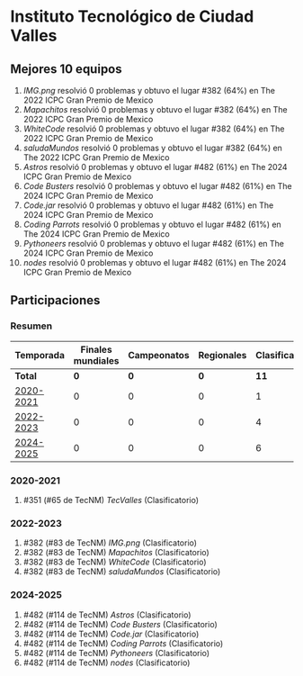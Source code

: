 ---
---

# Instituto Tecnológico de Ciudad Valles

## Mejores 10 equipos

1. _IMG.png_ resolvió 0 problemas y obtuvo el lugar #382 (64%) en The 2022 ICPC Gran Premio de Mexico
1. _Mapachitos_ resolvió 0 problemas y obtuvo el lugar #382 (64%) en The 2022 ICPC Gran Premio de Mexico
1. _WhiteCode_ resolvió 0 problemas y obtuvo el lugar #382 (64%) en The 2022 ICPC Gran Premio de Mexico
1. _saludaMundos_ resolvió 0 problemas y obtuvo el lugar #382 (64%) en The 2022 ICPC Gran Premio de Mexico
1. _Astros_ resolvió 0 problemas y obtuvo el lugar #482 (61%) en The 2024 ICPC Gran Premio de Mexico
1. _Code Busters_ resolvió 0 problemas y obtuvo el lugar #482 (61%) en The 2024 ICPC Gran Premio de Mexico
1. _Code.jar_ resolvió 0 problemas y obtuvo el lugar #482 (61%) en The 2024 ICPC Gran Premio de Mexico
1. _Coding Parrots_ resolvió 0 problemas y obtuvo el lugar #482 (61%) en The 2024 ICPC Gran Premio de Mexico
1. _Pythoneers_ resolvió 0 problemas y obtuvo el lugar #482 (61%) en The 2024 ICPC Gran Premio de Mexico
1. _nodes_ resolvió 0 problemas y obtuvo el lugar #482 (61%) en The 2024 ICPC Gran Premio de Mexico

## Participaciones

### Resumen

| Temporada | Finales mundiales | Campeonatos | Regionales | Clasificatorios | Equipos |
| --- | --- | --- | --- | --- | --- |
| **Total** | **0** | **0** | **0** | **11** | **11** |
| [2020-2021](#2020-2021) | 0 | 0 | 0 | 1 | 1 |
| [2022-2023](#2022-2023) | 0 | 0 | 0 | 4 | 4 |
| [2024-2025](#2024-2025) | 0 | 0 | 0 | 6 | 6 |

### 2020-2021

1. #351 (#65 de TecNM) _TecValles_ (Clasificatorio)

### 2022-2023

1. #382 (#83 de TecNM) _IMG.png_ (Clasificatorio)
1. #382 (#83 de TecNM) _Mapachitos_ (Clasificatorio)
1. #382 (#83 de TecNM) _WhiteCode_ (Clasificatorio)
1. #382 (#83 de TecNM) _saludaMundos_ (Clasificatorio)

### 2024-2025

1. #482 (#114 de TecNM) _Astros_ (Clasificatorio)
1. #482 (#114 de TecNM) _Code Busters_ (Clasificatorio)
1. #482 (#114 de TecNM) _Code.jar_ (Clasificatorio)
1. #482 (#114 de TecNM) _Coding Parrots_ (Clasificatorio)
1. #482 (#114 de TecNM) _Pythoneers_ (Clasificatorio)
1. #482 (#114 de TecNM) _nodes_ (Clasificatorio)



